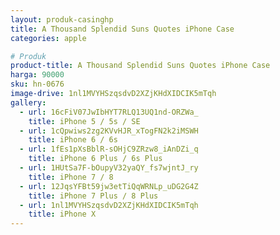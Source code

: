 ```yaml
---
layout: produk-casinghp
title: A Thousand Splendid Suns Quotes iPhone Case
categories: apple

# Produk
product-title: A Thousand Splendid Suns Quotes iPhone Case
harga: 90000
sku: hn-0676
image-drive: 1nl1MVYHSzqsdvD2XZjKHdXIDCIK5mTqh
gallery:
  - url: 16cFiV07JwIbHYT7RLQ13UQ1nd-ORZWa_
    title: iPhone 5 / 5s / SE
  - url: 1cQpwiws2zg2KVvHJR_xTogFN2k2iMSWH
    title: iPhone 6 / 6s
  - url: 1fEs1pXsBblR-sOHjC9ZRzw8_iAnDZi_q
    title: iPhone 6 Plus / 6s Plus
  - url: 1HUtSa7F-bOupyV32yaQY_fs7wjntJ_ry
    title: iPhone 7 / 8
  - url: 12JqsYFBt59jw3etTiQqWRNLp_uDG2G4Z
    title: iPhone 7 Plus / 8 Plus
  - url: 1nl1MVYHSzqsdvD2XZjKHdXIDCIK5mTqh
    title: iPhone X
---
```

